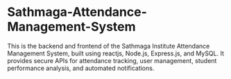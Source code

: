 # Sathmaga-Attendance-Management-System
This is the backend and frontend of the Sathmaga Institute Attendance Management System, built using reactjs, Node.js, Express.js, and MySQL. It provides secure APIs for attendance tracking, user management, student performance analysis, and automated notifications.                
